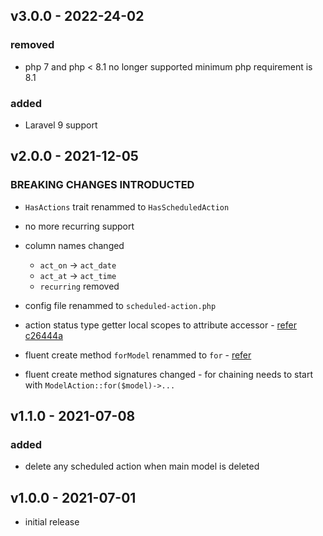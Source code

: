 ## v3.0.0 - 2022-24-02

### removed
- php 7 and php < 8.1 no longer supported minimum php requirement is 8.1
### added
- Laravel 9 support

## v2.0.0 - 2021-12-05

### BREAKING CHANGES INTRODUCTED
- `HasActions` trait renammed to `HasScheduledAction`
- no more recurring support
- column names changed
    - `act_on` -> `act_date`
    - `act_at` -> `act_time`
    - `recurring` removed
- config file renammed to `scheduled-action.php`
- action status type getter local scopes to attribute accessor - [refer c26444a](https://github.com/devsrv/laravel-scheduled-model-action/commit/c26444a86521efb742a2029ec7cd2790041b8b53)
- fluent create method `forModel` renammed to `for` - [refer](https://github.com/devsrv/laravel-scheduled-model-action/commit/3862bd057dea76e43fa22cb7258a2c1db0b72885#diff-6594cc5a0ca7713d827cf28b57232041050abce29f57255122807f5224855504R20)

- fluent create method signatures changed - for chaining needs to start with `ModelAction::for($model)->...`
## v1.1.0 - 2021-07-08

### added
- delete any scheduled action when main model is deleted

## v1.0.0 - 2021-07-01

- initial release